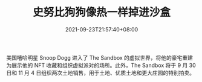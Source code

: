 ﻿---
title: "史努比狗狗像热一样掉进沙盒"
date: 2021-09-23T21:57:40+08:00
lastmod: 2021-09-23T16:45:40+08:00
draft: false
authors: ["Erika"]
description: "美国嘻哈明星 Snoop Dogg 进入了 The Sandbox 的虚拟世界，将他的豪宅重建为展示他的 NFT 收藏和组织虚拟派对的场所。此外，The Sandbox 将于 9 月 30 日和 11 月 4 日组织两次土地销售，用于土地、优质土地和更大庄园的特别拍卖。"
featuredImage: "snoop-dogg-dropped-into-the-sandbox-like-its-hot.png"
tags: ["Virtual World","虚拟世界","Play to Earn"]
categories: ["news"]
news: ["虚拟世界"]
weight: 
lightgallery: true
pinned: false
recommend: false
recommend1: false
---

美国嘻哈明星 Snoop Dogg 进入了 The Sandbox 的虚拟世界，将他的豪宅重建为展示他的 NFT 收藏和组织虚拟派对的场所。此外，The Sandbox 将于 9 月 30 日和 11 月 4 日组织两次土地销售，用于土地、优质土地和更大庄园的特别拍卖。

<!--more-->

